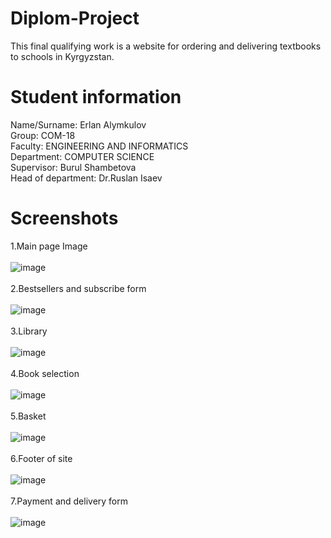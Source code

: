 # Diplom-Project<br>
This final qualifying work is a website for ordering and delivering textbooks to schools in Kyrgyzstan.<br>
# Student information<br>
Name/Surname: Erlan Alymkulov<br>
Group: COM-18<br>
Faculty: ENGINEERING AND INFORMATICS<br>
Department: COMPUTER SCIENCE<br>
Supervisor: Burul Shambetova<br>
Head of department: Dr.Ruslan Isaev<br>
# Screenshots<br>
1.Main page Image<br><br>
![image](https://user-images.githubusercontent.com/55078504/173553732-da350a9f-499e-46f6-bea7-9a0f55febab4.png)<br><br>
2.Bestsellers and subscribe form<br><br>
 ![image](https://user-images.githubusercontent.com/55078504/173553965-26ed6212-87d4-4fbf-bb71-1f0d73b3d34a.png)<br><br>
3.Library <br><br>
![image](https://user-images.githubusercontent.com/55078504/173554044-19fae8cb-5a19-409b-8195-26b1762e7d96.png)<br><br>
4.Book selection<br><br>
![image](https://user-images.githubusercontent.com/55078504/173554107-9094da45-c462-4c9a-947e-84cc76a3f4a1.png)<br><br>
5.Basket<br><br>
![image](https://user-images.githubusercontent.com/55078504/173554268-31381c68-b185-4ee1-a78b-163f484c3688.png)<br><br>
6.Footer of site<br><br>
![image](https://user-images.githubusercontent.com/55078504/173554458-afdc659f-585e-41a0-afe5-45be31202781.png)<br><br>
7.Payment and delivery form<br><br>
![image](https://user-images.githubusercontent.com/55078504/173554495-27033804-957d-457d-ae30-e46cbb863a06.png)
